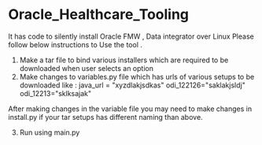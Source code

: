 # Oracle_Healthcare_Tooling
It has code to silently install Oracle FMW , Data integrator over Linux 
Please follow below instructions to Use the tool . 
1. Make a tar file to bind various installers which are required to be downloaded when user selects an option 
2. Make changes to variables.py file which has urls of various setups to be downloaded like :
     java_url = "xyzdlakjsdkas"
     odi_122126="saklakjsldj"
     odi_12213="sklksajak"

After making changes in the variable file you may need to make changes in install.py if your tar setups has different naming than above. 

3. Run using main.py
